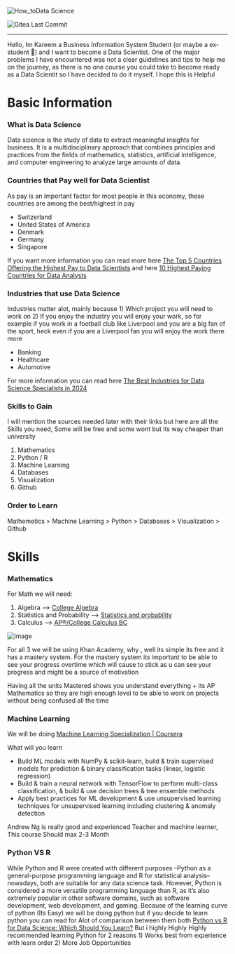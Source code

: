 ![How_toData Science](https://github.com/user-attachments/assets/909f8629-a418-4256-ba15-93a05ffdba86)

![Gitea Last Commit](https://img.shields.io/gitea/last-commit/kareemkotb/How%20to%20Data%20Science)

***
Hello, Im Kareem a Business Information System Student (or maybe a ex-student 🤷) and I want to become a Data Scientist. One of the major problems I have encountered was not a clear guidelines and tips to help me on the journey, as there is no one course you could take to become ready as a Data Scientit so I have decided to do it myself.
I hope this is Helpful

# Basic Information
### What is Data Science
Data science is the study of data to extract meaningful insights for business. It is a multidisciplinary approach that combines principles and practices from the fields of mathematics, statistics, artificial intelligence, and computer engineering to analyze large amounts of data.

### Countries that Pay well for Data Scientist
As pay is an important factor for most people in this economy, these countries are among the best/highest in pay
- Switzerland
- United States of America
- Denmark
- Germany
- Singapore

If you want more information you can read more here [The Top 5 Countries Offering the Highest Pay to Data Scientists](https://www.linkedin.com/pulse/top-5-countries-offering-highest-pay-data-9cove/) and here
[10 Highest Paying Countries for Data Analysts](https://www.instarem.com/blog/highest-paying-countries-for-data-analysts/#:~:text=The%20highest%2Dpaying%20countries%20for,high%20demand%20for%20data%20analysts.)

### Industries that use Data Science
Industries matter alot, mainly because 1) Which project you will need to work on 2) If you enjoy the industry you will enjoy your work, so for example if you work in a football club like Liverpool and you are a big fan of the sport, heck even if you are a Liverpool fan you will enjoy the work there more
- Banking
- Healthcare
- Automotive

For more information you can read here [The Best Industries for Data Science Specialists in 2024](https://365datascience.com/career-advice/the-best-industries-for-data-science-specialists/)

### Skills to Gain
I will mention the sources needed later with their links but here are all the Skills you need, Some will be free and some wont but its way cheaper than university
1. Mathematics
2. Python / R
3. Machine Learning
4. Databases
5. Visualization
6. Github

### Order to Learn
Mathemetics > Machine Learning > Python > Databases > Visualization > Github

# Skills
### Mathematics
For Math we will need:
1. Algebra --> [College Algebra](https://www.khanacademy.org/math/college-algebra)
2. Statistics and Probability --> [Statistics and probability](https://www.khanacademy.org/math/statistics-probability)
3. Calculus --> [AP®︎/College Calculus BC](https://www.khanacademy.org/math/ap-calculus-bc)

![image](https://github.com/user-attachments/assets/4c4bb84b-cfca-4c41-a0e4-847fe4a37057)

For all 3 we will be using Khan Academy, why , well its simple its free and it has a mastery system. For the mastery system its important to be able to see your progress overtime which will cause to stick as u can see your progress and might be a source of motivation

Having all the units Mastered shows you understand everything + its AP Mathematics so they are high enough level to be able to work on projects without being confused all the time

### Machine Learning
We will be doing [Machine Learning Specialization | Coursera ](https://www.coursera.org/specializations/machine-learning-introduction)

What will you learn
- Build ML models with NumPy & scikit-learn, build & train supervised models for prediction & binary classification tasks (linear, logistic regression)
- Build & train a neural network with TensorFlow to perform multi-class classification, & build & use decision trees & tree ensemble methods
- Apply best practices for ML development & use unsupervised learning techniques for unsupervised learning including clustering & anomaly detection

Andrew Ng is really good and experienced Teacher and machine learner, This course Should max 2-3 Month

### Python VS R
While Python and R were created with different purposes –Python as a general-purpose programming language and R for statistical analysis–nowadays, both are suitable for any data science task. However, Python is considered a more versatile programming language than R, as it’s also extremely popular in other software domains, such as software development, web development, and gaming. Because of the learning curve of python (Its Easy) we will be doing python but if you decide to learn python you can read for Alot of comparison between them both [Python vs R for Data Science: Which Should You Learn?](https://www.datacamp.com/blog/python-vs-r-for-data-science-whats-the-difference) But i highly Highly Highly recommended learning Python for 2 reasons 1) Works best from experience with learn order 2) More Job Opportunities 



